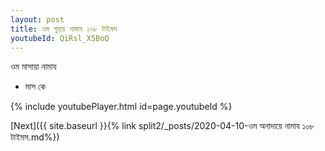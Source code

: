 ```yaml
---
layout: post
title: ওম গুহায় নামায ১০৮ টাইমস
youtubeId: QiRsl_X5BoQ
---
```

 
 
 ওম মাসায়া নামায  
 
 -  মাস কে 
 
  
 
  
 
 
 
 
 
 


{% include youtubePlayer.html id=page.youtubeId %}
 
[Next]({{ site.baseurl }}{% link  split2/_posts/2020-04-10-ওম অনাদায়ে নামায ১০৮ টাইমস.md%})
 
